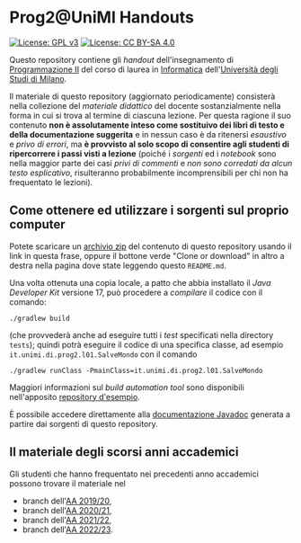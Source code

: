 # Prog2@UniMI Handouts

[![License: GPL v3](https://img.shields.io/badge/License-GPL%20v3-blue.svg)](http://www.gnu.org/licenses/gpl-3.0)
[![License: CC BY-SA 4.0](https://img.shields.io/badge/License-CC%20BY--SA%204.0-blue.svg)](http://creativecommons.org/licenses/by-sa/4.0/)

Questo repository contiene gli *handout* dell'insegnamento di [Programmazione II](https://prog2.di.unimi.it/) del corso di laurea in [Informatica](https://informatica.cdl.unimi.it/it) dell'[Università degli Studi di Milano](http://www.unimi.it/).

Il materiale di questo repository (aggiornato periodicamente) consisterà nella
collezione del *materiale didattico* del docente sostanzialmente nella forma in
cui si trova al termine di ciascuna lezione. Per questa ragione il suo contenuto
**non è assolutamente inteso come sostituivo dei libri di testo e della
documentazione suggerita** e in nessun caso è da ritenersi *esaustivo* e *privo
di errori*, ma **è provvisto al solo scopo di consentire agli studenti di
ripercorrere i passi visti a lezione** (poiché i *sorgenti* ed i *notebook* sono
nella maggior parte dei casi *privi di commenti* e *non sono corredati da alcun
testo esplicativo*, risulteranno probabilmente incomprensibili per chi non ha
frequentato le lezioni).

## Come ottenere ed utilizzare i sorgenti sul proprio computer

Potete scaricare un [archivio
zip](https://github.com/prog2-unimi/handouts/archive/master.zip) del contenuto
di questo repository usando il link in questa frase, oppure il bottone verde
"Clone or download" in altro a destra nella pagina dove state leggendo questo
`README.md`.

Una volta ottenuta una copia locale, a patto che abbia installato il *Java
Developer Kit* versione 17, può procedere a *compilare* il codice con il
comando:

    ./gradlew build

(che provvederà anche ad eseguire tutti i *test* specificati nella directory
`tests`); quindi potrà eseguire il codice di una specifica classe, ad esempio
`it.unimi.di.prog2.l01.SalveMondo` con il comando

    ./gradlew runClass -PmainClass=it.unimi.di.prog2.l01.SalveMondo

Maggiori informazioni sul *build automation tool* sono disponibili nell'apposito
[repository d'esempio](https://github.com/prog2-unimi/build-automation-example).

È possibile accedere direttamente alla [documentazione
Javadoc](https://prog2-unimi.github.io/handouts/) generata a partire dai
sorgenti di questo repository.

## Il materiale degli scorsi anni accademici

Gli studenti che hanno frequentato nei precedenti anno accademici possono
trovare il materiale nel

* branch dell'[AA 2019/20](../../tree/aa1920),
* branch dell'[AA 2020/21](../../tree/aa2021),
* branch dell'[AA 2021/22](../../tree/aa2122),
* branch dell'[AA 2022/23](../../tree/aa2223).
